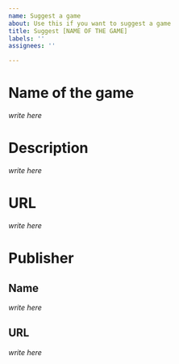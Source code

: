 ```yaml
---
name: Suggest a game
about: Use this if you want to suggest a game
title: Suggest [NAME OF THE GAME]
labels: ''
assignees: ''

---
```


# Name of the game
*write here*

# Description
*write here*

# URL
*write here*

# Publisher

## Name
*write here*

## URL
*write here*
